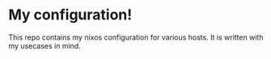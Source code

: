# My configuration!

This repo contains my nixos configuration for various hosts. It is written with my usecases in mind. 
